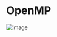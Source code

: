 # OpenMP
![image](https://user-images.githubusercontent.com/89924895/211612995-03c893f7-f621-44b6-b49d-fdb90b55cb3d.png)
